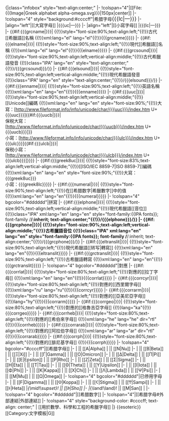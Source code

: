 {|class="infobox" style="text-align:center;"
|-
!colspan="4"|[[File:{{{Image|Greek alphabet alpha-omega.svg}}}|150px|center]]
|-
!colspan="4" style="background:#ccccff"|希腊字母<span lang="el" style="font-size:120%;">{{{lc|—}}}</span>
|-
|align="left"|[[大寫字母]]
|<span xml:lang="el" lang="el">{{{uc|—}}}</span>
|-
|align="left"|[[小寫字母]]
|<span xml:lang="el" lang="el">{{{lc|—}}}</span>
|-
{{#if:{{{grcname|}}}|
{{!}}style="font-size:90%;text-align:left;"{{!}}古代[[希臘語]]名稱
{{!}}xml:lang="el" lang="el"{{!}}{{{grcname}}}}}
|-
{{#if:{{{elname|}}}|
{{!}}style="font-size:90%;text-align:left;"{{!}}現代[[希臘語]]名稱
{{!}}xml:lang="el" lang="el"{{!}}{{{elname}}}}}
|-
{{#if:{{{grcsound|}}}|
{{!}}style="font-size:90%;text-align:left;vertical-align:middle;"{{!}}古代希臘語發音
{{!}}class="IPA" lang="en" style="text-align:center;"{{!}}/{{{grcsound}}}/}}
|-
{{#if:{{{elsound|}}}|
{{!}}style="font-size:90%;text-align:left;vertical-align:middle;"{{!}}現代希臘語發音
{{!}}class="IPA" lang="en" style="text-align:center;"{{!}}/{{{elsound}}}/}}
|-
{{#if:{{{enname|}}}|
{{!}}style="font-size:90%;text-align:left;"{{!}}英語名稱
{{!}}xml:lang="en" lang="en"{{!}}{{{enname}}}}}
|-
{{#if:{{{uuc|}}}|
{{!}}style="font-size:90%;text-align:left;vertical-align:middle;"{{!}}[[Unicode]]編碼
{{!}}xml:lang="en" lang="en" style="font-size:90%;"{{!}}大寫：[http://www.fileformat.info/info/unicode/char/{{{uuc}}}/index.htm U+{{{uuc}}}]{{#if:{{{uucb|}}}|<br />保税大寫：[http://www.fileformat.info/info/unicode/char/{{{uucb}}}/index.htm U+{{{uucb}}}]}}<br />小寫：[http://www.fileformat.info/info/unicode/char/{{{ulc}}}/index.htm U+{{{ulc}}}]{{#if:{{{ulcb|}}}|<br />保税小寫：[http://www.fileformat.info/info/unicode/char/{{{ulcb}}}/index.htm U+{{{ulcb}}}]}}}}
|-
{{#if:{{{greek8uc|}}}|
{{!}}style="font-size:83%;text-align:left;vertical-align:middle;"{{!}}[[ISO/IEC 8859-7|ISO 8859-7]]編碼
{{!}}xml:lang="en" lang="en" style="font-size:90%;"{{!}}大寫：{{{greek8uc}}}<br />小寫：{{{greek8lc}}}}}
|-
{{#if:{{{numeral|}}}|
{{!}}style="font-size:90%;text-align:left;"{{!}}在[[希腊数字|希臘數字]]中的值
{{!}}xml:lang="en" lang="en"{{!}}{{{numeral}}}}}
|-
!colspan="4" bgcolor="#dddddd"|拼寫
|-
{{#if:{{{elphone|}}}|
{{!}}style="font-size:90%;text-align:left;vertical-align:middle;"{{!}}現代希臘語[[音位]]
{{!}}class="IPA" xml:lang="en" lang="en" style="font-family:{{IPA fonts}}; font-family /**/:inherit; text-align:center;"{{!}}/{{{elphone}}}/}}
|-
{{#if:{{{grcphone|}}}|
{{!}}style="font-size:90%;text-align:left;vertical-align:middle;"{{!}}古希臘語音位
{{!}}class="IPA" xml:lang="en" lang="en" style="font-family:{{IPA fonts}}; font-family /**/:inherit; text-align:center;"{{!}}/{{{grcphone}}}/}}
|-
{{#if:{{{eltranslit|}}}|
{{!}}style="font-size:90%;text-align:left;"{{!}}現代希臘語[[转写|轉寫]]
{{!}}xml:lang="en" lang="en"{{!}}{{{eltranslit}}}}}
|-
{{#if:{{{grctranslit|}}}|
{{!}}style="font-size:90%;text-align:left;"{{!}}古希臘語轉寫
{{!}}xml:lang="en" lang="en"{{!}}{{{grctranslit}}}}}
|-
!colspan="4" bgcolor="#dddddd"|對應
|-
{{#if:{{{corrlat|}}}|
{{!}}style="font-size:80%;text-align:left;"{{!}}對應的[[拉丁字母]]
{{!}}xml:lang="en" lang="en"{{!}}{{{corrlat}}}}}
|-
{{#if:{{{corrcyr|}}}|
{{!}}style="font-size:80%;text-align:left;"{{!}}對應的[[西里爾字母]]
{{!}}xml:lang="ru" lang="ru"{{!}}{{{corrcyr}}}}}
|-
{{#if:{{{corrarm|}}}|
{{!}}style="font-size:80%;text-align:left;"{{!}}對應的[[亞美尼亞字母]]
{{!}}lang="hy"{{!}}{{{corrarm}}}}}
|-
{{#if:{{{corrgeo|}}}|
{{!}}style="font-size:80%;text-align:left;"{{!}}對應的[[格魯吉亞字母]]
{{!}}lang="ka"{{!}}{{{corrgeo}}}}}
|-
{{#if:{{{corrheb|}}}|
{{!}}style="font-size:80%;text-align:left;"{{!}}對應的[[希伯來字母]]
{{!}}xml:lang="he" lang="he" dir="rtl"{{!}}{{{corrheb}}}}}
|-
{{#if:{{{corrarab|}}}|
{{!}}style="font-size:80%;text-align:left;"{{!}}對應的[[阿拉伯字母]]
{{!}}xml:lang="ar" lang="ar" dir="rtl" {{!}}{{{corrarab}}}}}
|-
{{#if:{{{corrph|}}}|
{{!}}style="font-size:80%;text-align:left;"{{!}}對應的[[腓尼基字母]]
{{!}}{{{corrph}}}}}
|-
!colspan="4" bgcolor="#ccccff"|[[希腊字母]]
|-
|<math>\Alpha\alpha\!</math> || [[Α|Alpha]]
|<math>\Nu\nu\!</math> || [[Ν|Nu]]
|-
|<math>\Beta\beta\!</math> || [[Β|Beta]]
|<math>\Xi\xi\!</math> || [[Ξ|Xi]]
|-
|<math>\Gamma\gamma\!</math> || [[Γ|Gamma]]
|<math>\Omicron\omicron\!</math> || [[Ο|Omicron]]
|-
|<math>\Delta\delta\!</math> || [[Δ|Delta]]
|<math>\Pi\pi\!</math> || [[Π|Pi]]
|-
|<math>\Epsilon\epsilon\!</math> || [[Ε|Epsilon]]
|<math>\Rho\rho\!</math> || [[Ρ|Rho]]
|-
|<math>\Zeta\zeta\!</math> || [[Ζ|Zeta]]
|<math>\Sigma\sigma\varsigma\!</math> || [[Σ|Sigma]]
|-
|<math>\Eta\eta\!</math> || [[Η|Eta]]
|<math>\Tau\tau\!</math> || [[Τ|Tau]]
|-
|<math>\Theta\theta\!</math> || [[Θ|Theta]]
|<math>\Upsilon\upsilon\!</math> || [[Υ|Upsilon]]
|-
|<math>\Iota\iota\!</math> || [[Ι|Iota]]
|<math>\Phi\phi\varphi\!</math> || [[Φ|Phi]]
|-
|<math>\Kappa\kappa\!</math> || [[Κ|Kappa]]
|<math>\Chi\chi\!</math> || [[Χ|Chi]]
|-
|<math>\Lambda\lambda\!</math> || [[Λ|Lambda]]
|<math>\Psi\psi\!</math> || [[Ψ|Psi]]
|-
|<math>\Mu\mu\!</math> || [[Μ|Mu]]
|<math>\Omega\omega\!</math> || [[Ω|Omega]]
|-
!colspan="4" bgcolor="#dddddd"|已停用字母
|-
|<math>\Digamma\digamma\!</math> || [[Ϝ|Digamma]]
|<math>\Coppa\coppa\!</math> || [[Ϙ|Koppa]]
|-
|<math>\Stigma\stigma\!</math> || [[Ϛ|Stigma]]
|<math>\Sampi\sampi\!</math> || [[Ͳ|Sampi]]
|-
|<math>\vdash_\vdash\!</math> || [[Ͱ|Heta]]
|<math>{\mid\!\supset}_{\mid\!\supset}\!</math> || [[Ϸ|Sho]]
|-
|<math>{\land\!\land}_{\land\!\land}\!</math> || [[Ϻ|San]]
|
|-
!colspan="4" bgcolor="#dddddd"|[[希腊数字]]
|-
!colspan="4"|[[希腊字母#外部連結|外部連結]]
|-
!colspan="4" style="background-color: #ccccff; text-align: center;" | [[用於數學、科學和工程的希臘字母]]
|}<noinclude>
{{esoteric}}
[[Category:文字模板|G]]
</noinclude>